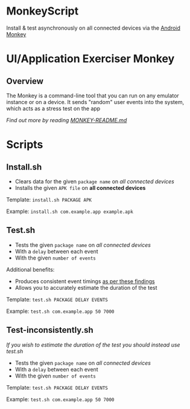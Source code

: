 # MonkeyScript

Install & test asynchronously on all connected devices via the [Android Monkey](https://developer.android.com/studio/test/monkey.html)

# UI/Application Exerciser Monkey

## Overview

The Monkey is a command-line tool that you can run on any emulator instance or on a device. It sends "random" user events into the system, which acts as a stress test on the app

*Find out more by reading [MONKEY-README.md](MONKEY-README.md)*

# Scripts

## Install.sh

* Clears data for the given `package name` on *all connected devices*
* Installs the given `APK file` on **all connected devices**

Template: `install.sh PACKAGE APK`

Example: `install.sh com.example.app example.apk`

## Test.sh

* Tests the given `package name` on *all connected devices*
* With a `delay` between each event
* With the given `number of events`

Additional benefits:
* Produces consistent event timings [as per these findings](MONKEY-README.md#delaying-events)
* Allows you to accurately estimate the duration of the test

Template: `test.sh PACKAGE DELAY EVENTS`

Example: `test.sh com.example.app 50 7000`

## Test-inconsistently.sh

*If you wish to estimate the duration of the test you should instead use test.sh*

* Tests the given `package name` on *all connected devices*
* With a `delay` between each event
* With the given `number of events`

Template: `test.sh PACKAGE DELAY EVENTS`

Example: `test.sh com.example.app 50 7000`
